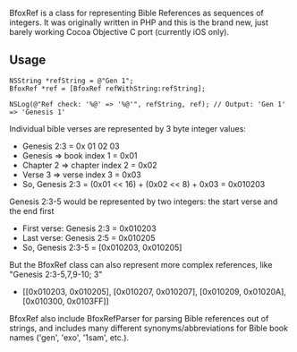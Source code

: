 BfoxRef is a class for representing Bible References as sequences of integers. It was originally written in PHP and this is the brand new, just barely working Cocoa Objective C port (currently iOS only).

Usage
-----

    NSString *refString = @"Gen 1";
    BfoxRef *ref = [BfoxRef refWithString:refString];

    NSLog(@"Ref check: '%@' => '%@'", refString, ref); // Output: 'Gen 1' => 'Genesis 1'

Individual bible verses are represented by 3 byte integer values:
* Genesis 2:3 = 0x 01 02 03
* Genesis => book index 1 = 0x01
* Chapter 2 => chapter index 2 = 0x02
* Verse 3 => verse index 3 = 0x03
* So, Genesis 2:3 = (0x01 << 16) + (0x02 << 8) + 0x03 = 0x010203

Genesis 2:3-5 would be represented by two integers: the start verse and the end first
* First verse: Genesis 2:3 = 0x010203
* Last verse: Genesis 2:5 = 0x010205
* So, Genesis 2:3-5 = [0x010203, 0x010205]

But the BfoxRef class can also represent more complex references, like "Genesis 2:3-5,7,9-10; 3"
* [[0x010203, 0x010205], [0x010207, 0x010207], [0x010209, 0x01020A], [0x010300, 0x0103FF]]

BfoxRef also include BfoxRefParser for parsing Bible references out of strings, and includes many different synonyms/abbreviations for Bible book names ('gen', 'exo', '1sam', etc.).